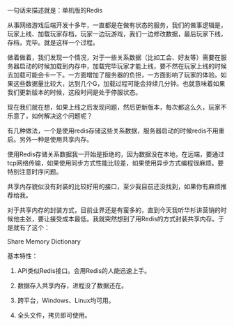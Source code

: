 一句话来描述就是：单机版的Redis

 

从事网络游戏后端开发十多年，一直都是在做有状态的服务，我们的做事逻辑是，玩家上线、加载玩家存档，玩家一边玩游戏，我们一边修改数据，最后玩家下线，存档，完毕。就是这样一个过程。

 

做着做着，我们发现一个情况，对于一些关系数据（比如工会、好友等）需要在服务器启动的时候加载到内存中，加载完毕玩家才能上线，要不然在玩家上线的时候去加载可能会卡一下。一方面增加了服务器的负担，一方面影响了玩家的体验。如果这些数据量比较大，达到几个G，加载过程可能会持续几分钟。也就意味着如果我们更新版本的时候，这段时间是处于停服状态。

 

现在我们就在想，如果上线之后发现问题，然后更新版本，每次都这么久，玩家不乐意了，如何解决这个问题呢？

 

有几种做法，一个是使用redis存储这些关系数据，服务器启动的时候redis不用重启。另外一种是使用共享内存。

 

使用Redis存储关系数据我一开始是拒绝的，因为数据没在本地，在远端，要通过tcp网络传输，如果使用同步方式性能比较差，如果使用异步方式编程很麻烦。要特别注意时序问题。

 

共享内存貌似没有封装的比较好用的接口，至少我目前还没找到，如果你有麻烦推荐给我。

对于共享内存的封装方式，目前业界还是有蛮多的，直到今天我听华杉讲营销的时候他主张，要让接受成本最低。我就突然想到了用Redis的方式封装共享内存。于是就有了这个：

 

 

Share Memory Dictionary

 

基本特性：

1. API类似Redis接口。会用Redis的人能迅速上手。

2. 数据存入共享内存，进程没了数据还在。

3. 跨平台，Windows、Linux均可用。

4. 全头文件，拷贝即可使用。

 

 